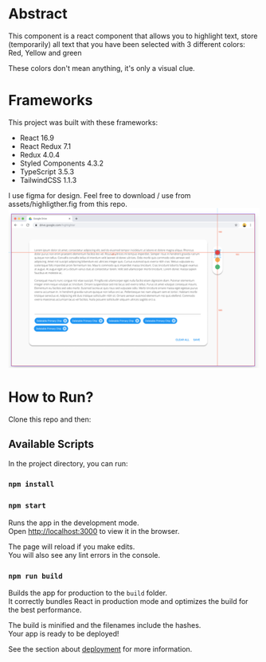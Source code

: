 # Abstract
This component is a react component that allows you to highlight text, store (temporarily) all text that you have been selected with 3 different colors: Red, Yellow and green 

These colors don't mean anything, it's only a visual clue. 

# Frameworks
This project was built with these frameworks: 

* React 16.9
* React Redux 7.1
* Redux 4.0.4
* Styled Components 4.3.2 
* TypeScript 3.5.3
* TailwindCSS 1.1.3 

I use figma for design. Feel free to download / use from assets/highligther.fig from this repo. 
![Figma Design](/assets/example.png)



# How to Run? 
Clone this repo  and then:

## Available Scripts

In the project directory, you can run:
 
### `npm install`

### `npm start`

Runs the app in the development mode.<br>
Open [http://localhost:3000](http://localhost:3000) to view it in the browser.

The page will reload if you make edits.<br>
You will also see any lint errors in the console.

### `npm run build`

Builds the app for production to the `build` folder.<br>
It correctly bundles React in production mode and optimizes the build for the best performance.

The build is minified and the filenames include the hashes.<br>
Your app is ready to be deployed!

See the section about [deployment](https://facebook.github.io/create-react-app/docs/deployment) for more information.
